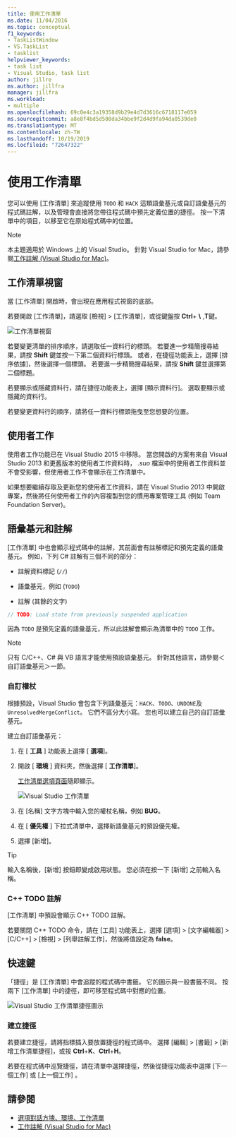 ```yaml
---
title: 使用工作清單
ms.date: 11/04/2016
ms.topic: conceptual
f1_keywords:
- TaskListWindow
- VS.TaskList
- tasklist
helpviewer_keywords:
- task list
- Visual Studio, task list
author: jillre
ms.author: jillfra
manager: jillfra
ms.workload:
- multiple
ms.openlocfilehash: 69c0e4c3a19358d9b29e4d7d3616c6718117e059
ms.sourcegitcommit: a8e8f4bd5d508da34bbe9f2d4d9fa94da0539de0
ms.translationtype: MT
ms.contentlocale: zh-TW
ms.lasthandoff: 10/19/2019
ms.locfileid: "72647322"
---
```

# <a name="use-the-task-list"></a>使用工作清單

您可以使用 [工作清單] 來追蹤使用 `TODO` 和 `HACK` 這類語彙基元或自訂語彙基元的程式碼註解，以及管理會直接將您帶往程式碼中預先定義位置的捷徑。 按一下清單中的項目，以移至它在原始程式碼中的位置。

> [!NOTE]
> 本主題適用於 Windows 上的 Visual Studio。 針對 Visual Studio for Mac，請參閱[工作註解 (Visual Studio for Mac)](/visualstudio/mac/task-comments)。

## <a name="the-task-list-window"></a>工作清單視窗

當 [工作清單] 開啟時，會出現在應用程式視窗的底部。

若要開啟 [工作清單]，請選取 [檢視] > [工作清單]，或從鍵盤按 **Ctrl**+ **\\** ,**T**鍵。

![工作清單視窗](../ide/media/vs2015_task_list.png)

若要變更清單的排序順序，請選取任一資料行的標頭。 若要進一步精簡搜尋結果，請按 **Shift** 鍵並按一下第二個資料行標頭。 或者，在捷徑功能表上，選擇 [排序依據]，然後選擇一個標頭。 若要進一步精簡搜尋結果，請按 **Shift** 鍵並選擇第二個標題。

若要顯示或隱藏資料行，請在捷徑功能表上，選擇 [顯示資料行]。 選取要顯示或隱藏的資料行。

若要變更資料行的順序，請將任一資料行標頭拖曳至您想要的位置。

## <a name="user-tasks"></a>使用者工作

使用者工作功能已在 Visual Studio 2015 中移除。 當您開啟的方案有來自 Visual Studio 2013 和更舊版本的使用者工作資料時， *.suo* 檔案中的使用者工作資料並不會受影響，但使用者工作不會顯示在工作清單中。

如果想要繼續存取及更新您的使用者工作資料，請在 Visual Studio 2013 中開啟專案，然後將任何使用者工作的內容複製到您的慣用專案管理工具 (例如 Team Foundation Server)。

## <a name="tokens-and-comments"></a>語彙基元和註解

[工作清單] 中也會顯示程式碼中的註解，其前面會有註解標記和預先定義的語彙基元。 例如，下列 C# 註解有三個不同的部分：

- 註解資料標記 (`//`)

- 語彙基元，例如 (`TODO`)

- 註解 (其餘的文字)

```csharp
// TODO: Load state from previously suspended application
```

因為 `TODO` 是預先定義的語彙基元，所以此註解會顯示為清單中的 `TODO` 工作。

> [!NOTE]
> 只有 C/C++、C# 與 VB 語言才能使用預設語彙基元。 針對其他語言，請參閱＜自訂語彙基元＞一節。

### <a name="custom-tokens"></a>自訂權杖

根據預設，Visual Studio 會包含下列語彙基元：`HACK`、`TODO`、`UNDONE`及 `UnresolvedMergeConflict`。 它們不區分大小寫。 您也可以建立自己的自訂語彙基元。

建立自訂語彙基元：

1. 在 [ **工具** ] 功能表上選擇 [ **選項**]。

2. 開啟 [ **環境** ] 資料夾，然後選擇 [ **工作清單**]。

   [工作清單選項頁面](../ide/reference/task-list-environment-options-dialog-box.md)隨即顯示。

   ![Visual Studio 工作清單](../ide/media/vs2015_task_list_options.png)

3. 在 [名稱] 文字方塊中輸入您的權杖名稱，例如 **BUG**。

4. 在 [ **優先權** ] 下拉式清單中，選擇新語彙基元的預設優先權。

5. 選擇 [新增]。

> [!TIP]
> 輸入名稱後，[新增] 按鈕即變成啟用狀態。 您必須在按一下 [新增] 之前輸入名稱。

### <a name="c-todo-comments"></a>C++ TODO 註解

[工作清單] 中預設會顯示 C++ TODO 註解。

若要關閉 C++ TODO 命令，請在 [工具] 功能表上，選擇 [選項] > [文字編輯器] > [C/C++] > [檢視] > [列舉註解工作]，然後將值設定為 **false**。

## <a name="shortcuts"></a>快速鍵

「捷徑」是 [工作清單] 中會追蹤的程式碼中書籤。 它的圖示與一般書籤不同。 按兩下 [工作清單] 中的捷徑，即可移至程式碼中對應的位置。

![Visual Studio 工作清單捷徑圖示](../ide/media/vs2015_task_list_bookmark.png)

### <a name="create-a-shortcut"></a>建立捷徑

若要建立捷徑，請將指標插入要放置捷徑的程式碼中。 選擇 [編輯] > [書籤] > [新增工作清單捷徑]，或按 **Ctrl**+**K**、**Ctrl**+**H**。

若要在程式碼中巡覽捷徑，請在清單中選擇捷徑，然後從捷徑功能表中選擇 [下一個工作] 或 [上一個工作] 。

## <a name="see-also"></a>請參閱

- [選項對話方塊、環境、工作清單](../ide/reference/task-list-environment-options-dialog-box.md)
- [工作註解 (Visual Studio for Mac)](/visualstudio/mac/task-comments)
